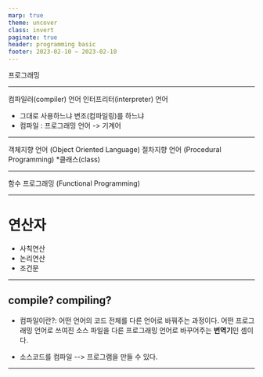 ```yaml
---
marp: true
theme: uncover
class: invert
paginate: true
header: programming basic
footer: 2023-02-10 ~ 2023-02-10
---
```


프로그래밍

---

컴파일러(compiler) 언어
인터프리터(interpreter) 언어
* 그대로 사용하느냐 변조(컴파일링)를 하느냐
* 컴파일 : 프로그래밍 언어 -> 기계어

---

객체지향 언어 (Object Oriented Language)
절차지향 언어 (Procedural Programming)
*클래스(class)

---

함수 프로그래밍 (Functional Programming)

---

# 연산자
* 사칙연산
* 논리연산
* 조건문

---


## compile? compiling?

- 컴파일이란?:  어떤 언어의 코드 전체를 다른 언어로 바꿔주는 과정이다.  어떤 프로그래밍 언어로 쓰여진 소스 파일을 다른 프로그래밍 언어로 바꾸어주는 **번역기**인 셈이다.

- 소스코드를 컴파일 --> 프로그램을 만들 수 있다. 

---
